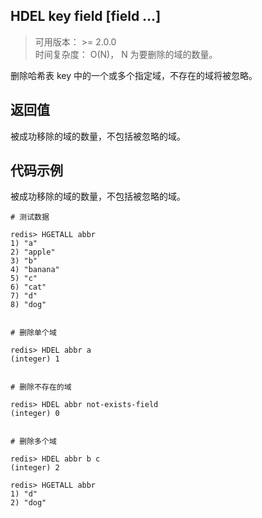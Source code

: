 ## HDEL key field [field …]
>可用版本： >= 2.0.0 <br/>
>时间复杂度： O(N)， N 为要删除的域的数量。

删除哈希表 key 中的一个或多个指定域，不存在的域将被忽略。


## 返回值

被成功移除的域的数量，不包括被忽略的域。

## 代码示例

被成功移除的域的数量，不包括被忽略的域。
```shell script
# 测试数据

redis> HGETALL abbr
1) "a"
2) "apple"
3) "b"
4) "banana"
5) "c"
6) "cat"
7) "d"
8) "dog"


# 删除单个域

redis> HDEL abbr a
(integer) 1


# 删除不存在的域

redis> HDEL abbr not-exists-field
(integer) 0


# 删除多个域

redis> HDEL abbr b c
(integer) 2

redis> HGETALL abbr
1) "d"
2) "dog"
```